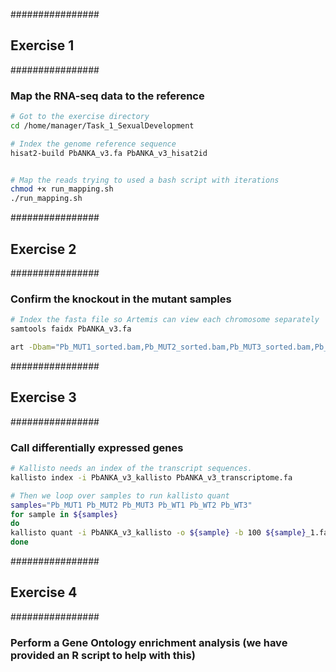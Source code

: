 
################
## Exercise 1 ##
################

### Map the RNA-seq data to the reference

```bash
# Got to the exercise directory
cd /home/manager/Task_1_SexualDevelopment

# Index the genome reference sequence
hisat2-build PbANKA_v3.fa PbANKA_v3_hisat2id


# Map the reads trying to used a bash script with iterations
chmod +x run_mapping.sh 
./run_mapping.sh 
```

################
## Exercise 2 ##
################

### Confirm the knockout in the mutant samples
```bash
# Index the fasta file so Artemis can view each chromosome separately
samtools faidx PbANKA_v3.fa

art -Dbam="Pb_MUT1_sorted.bam,Pb_MUT2_sorted.bam,Pb_MUT3_sorted.bam,Pb_WT1_sorted.bam,Pb_WT2_sorted.bam,Pb_WT3_sorted.bam" PbANKA_v3.fa +PbANKA_14_v3.embl &
```



################
## Exercise 3 ##
################

### Call differentially expressed genes

```bash
# Kallisto needs an index of the transcript sequences.
kallisto index -i PbANKA_v3_kallisto PbANKA_v3_transcriptome.fa

# Then we loop over samples to run kallisto quant
samples="Pb_MUT1 Pb_MUT2 Pb_MUT3 Pb_WT1 Pb_WT2 Pb_WT3"
for sample in ${samples} 
do
kallisto quant -i PbANKA_v3_kallisto -o ${sample} -b 100 ${sample}_1.fastq.gz ${sample}_2.fastq.gz
done

```

################
## Exercise 4 ##
################

### Perform a Gene Ontology enrichment analysis (we have provided an R script to help with this)

```R



```

